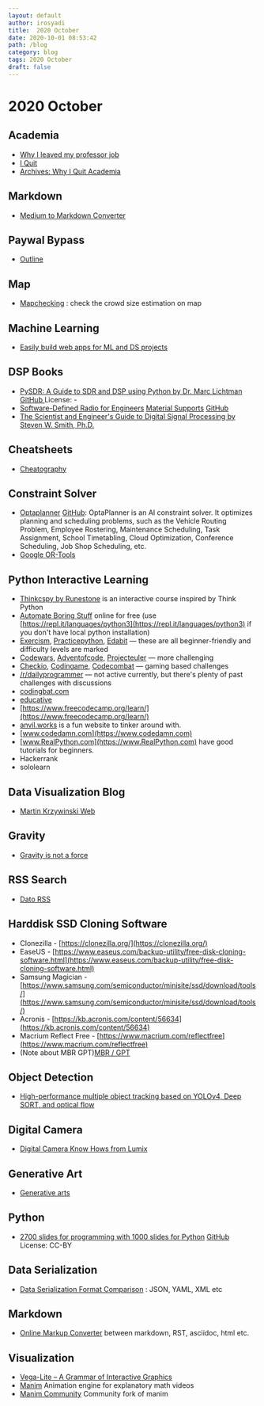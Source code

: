 ```yaml
---
layout: default
author: irosyadi
title:  2020 October
date: 2020-10-01 08:53:42
path: /blog
category: blog
tags: 2020 October
draft: false
---
```


# 2020 October

## Academia
- [Why I leaved my professor job](https://reyammer.io/blog/2020/10/03/the-good-the-bad-and-the-bye-bye-why-i-left-my-tenured-academic-job/#part-2-the-bad-mdash-what-pushed-me-to-leave-the-job)
- [I Quit](https://medium.com/@jamesheathers/i-quit-be062295f638)
- [Archives: Why I Quit Academia](https://aardvark-lily-k2lz.squarespace.com/transcripts/archives/quit-academia)

## Markdown
- [Medium to Markdown Converter](https://medium-to-markdown.com/)

## Paywal Bypass
- [Outline](https://outline.com/)

## Map
- [Mapchecking](https://www.mapchecking.com) : check the crowd size estimation on map

## Machine Learning
- [Easily build web apps for ML and DS projects](https://www.streamlit.io/)

## DSP Books
- [PySDR: A Guide to SDR and DSP using Python by Dr. Marc Lichtman](https://pysdr.org/index.html) [GitHub ](https://github.com/777arc/textbook) License: -
- [Software-Defined Radio for Engineers](https://www.analog.com/en/education/education-library/software-defined-radio-for-engineers.html#) [Material Supports](https://sdrforengineers.github.io/) [GitHub](https://github.com/sdrforengineers)
- [The Scientist and Engineer's Guide to Digital Signal Processing by Steven W. Smith, Ph.D.](https://www.dspguide.com/)

## Cheatsheets
- [Cheatography](https://cheatography.com/)

## Constraint Solver
- [Optaplanner](https://www.optaplanner.org/) [GitHub](https://github.com/kiegroup/optaplanner): OptaPlanner is an AI constraint solver. It optimizes planning and scheduling problems, such as the Vehicle Routing Problem, Employee Rostering, Maintenance Scheduling, Task Assignment, School Timetabling, Cloud Optimization, Conference Scheduling, Job Shop Scheduling, etc.
- [Google OR-Tools](https://developers.google.com/optimization/)

## Python Interactive Learning
- [Thinkcspy by Runestone](https://runestone.academy/runestone/books/published/thinkcspy/index.html) is an interactive course inspired by Think Python
- [Automate Boring Stuff](https://automatetheboringstuff.com/2e/) online for free (use [https://repl.it/languages/python3](https://repl.it/languages/python3) if you don't have local python installation)
- [Exercism](https://exercism.io/tracks/python/exercises), [Practicepython](https://www.practicepython.org/), [Edabit](https://edabit.com/challenges/python3) — these are all beginner-friendly and difficulty levels are marked
- [Codewars](https://www.codewars.com/), [Adventofcode](https://adventofcode.com/), [Projecteuler](https://projecteuler.net/) — more challenging
- [Checkio](https://py.checkio.org/), [Codingame](https://www.codingame.com/start), [Codecombat](https://codecombat.com/) — gaming based challenges
- [/r/dailyprogrammer](https://www.reddit.com/r/dailyprogrammer) — not active currently, but there's plenty of past challenges with discussions
- [codingbat.com](https://codingbat.com)
- [educative](https://www.educative.io/)
- [https://www.freecodecamp.org/learn/](https://www.freecodecamp.org/learn/)
- [anvil.works](https://anvil.works) is a fun website to tinker around with.
- [www.codedamn.com](https://www.codedamn.com)
- [www.RealPython.com](https://www.RealPython.com) have good tutorials for beginners.
- Hackerrank
- sololearn

## Data Visualization Blog
- [Martin Krzywinski Web](https://mkweb.bcgsc.ca/update/)

## Gravity
- [Gravity is not a force](https://www.washingtonpost.com/outlook/everything-you-thought-you-knew-about-gravity-is-wrong/2019/08/01/627f3696-a723-11e9-a3a6-ab670962db05_story.html)

## RSS Search
- [Dato RSS](https://www.datorss.com/)

## Harddisk SSD Cloning Software
- Clonezilla - [https://clonezilla.org/](https://clonezilla.org/)
- EaseUS - [https://www.easeus.com/backup-utility/free-disk-cloning-software.html](https://www.easeus.com/backup-utility/free-disk-cloning-software.html)
- Samsung Magician - [https://www.samsung.com/semiconductor/minisite/ssd/download/tools/](https://www.samsung.com/semiconductor/minisite/ssd/download/tools/)
- Acronis - [https://kb.acronis.com/content/56634](https://kb.acronis.com/content/56634)
- Macrium Reflect Free - [https://www.macrium.com/reflectfree](https://www.macrium.com/reflectfree)
- (Note about MBR GPT)[MBR / GPT](https://www.howtogeek.com/193669/whats-the-difference-between-gpt-and-mbr-when-partitioning-a-drive)

## Object Detection
- [High-performance multiple object tracking based on YOLOv4, Deep SORT, and optical flow ](https://github.com/GeekAlexis/FastMOT)

## Digital Camera
- [Digital Camera Know Hows from Lumix](https://av.jpn.support.panasonic.com/support/global/cs/dsc/knowhow/index.html)

## Generative Art
- [Generative arts](https://opinionatedguide.github.io/#/Design/d5-gen)

## Python
- [2700 slides for programming with 1000 slides for Python](https://marko-knoebl.github.io/slides/) [GitHub](https://github.com/marko-knoebl/slides) License: CC-BY

## Data Serialization
- [Data Serialization Format Comparison](https://wiki.alopex.li/BetterThanJson) : JSON, YAML, XML etc

## Markdown
- [Online Markup Converter](https://markup.rocks/) between markdown, RST, asciidoc, html etc.

## Visualization
- [Vega-Lite – A Grammar of Interactive Graphics ](https://vega.github.io/vega-lite/) 
- [Manim](https://github.com/3b1b/manim) Animation engine for explanatory math videos 
- [Manim Community](https://github.com/ManimCommunity/manim) Community fork of manim
